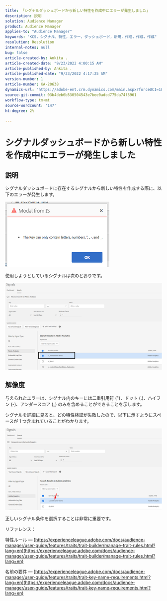 ```yaml
---
title: 「シグナルダッシュボードから新しい特性を作成中にエラーが発生しました」
description: 説明
solution: Audience Manager
product: Audience Manager
applies-to: "Audience Manager"
keywords: "KCS，シグナル，特性，エラー，ダッシュボード，新規，作成，作成，作成"
resolution: Resolution
internal-notes: null
bug: false
article-created-by: Ankita .
article-created-date: "9/23/2022 4:00:15 AM"
article-published-by: Ankita .
article-published-date: "9/23/2022 4:17:25 AM"
version-number: 1
article-number: KA-20638
dynamics-url: "https://adobe-ent.crm.dynamics.com/main.aspx?forceUCI=1&pagetype=entityrecord&etn=knowledgearticle&id=3b376f32-f43a-ed11-9db1-0022480868ff"
source-git-commit: 03b4deb6b530504543e7bee0adcd775da74f5961
workflow-type: tm+mt
source-wordcount: '147'
ht-degree: 2%

---
```


# シグナルダッシュボードから新しい特性を作成中にエラーが発生しました

## 説明


シグナルダッシュボードに存在するシグナルから新しい特性を作成する際に、以下のエラーが発生します。

![](assets/___7cc00897-f63a-ed11-9db1-0022480868ff___.png)



使用しようとしているシグナルは次のとおりです。

![](assets/___7ec00897-f63a-ed11-9db1-0022480868ff___.png)


## 解像度


与えられたエラーは、シグナル内のキーには二重引用符 (&quot;)、ドット (.)、ハイフン (-)、アンダースコア (_) のみを含めることができることを示します。



シグナルを詳細に見ると、どの特性検証が失敗したので、以下に示すようにスペースが 1 つ含まれていることがわかります。



![](assets/d04f0008-f63a-ed11-9db1-0022480868ff.png)

正しいシグナル条件を選択することは非常に重要です。

リファレンス：

特性ルール — [https://experienceleague.adobe.com/docs/audience-manager/user-guide/features/traits/trait-builder/manage-trait-rules.html?lang=en](https://experienceleague.adobe.com/docs/audience-manager/user-guide/features/traits/trait-builder/manage-trait-rules.html?lang=en)

名前の要件 — [https://experienceleague.adobe.com/docs/audience-manager/user-guide/features/traits/trait-key-name-requirements.html?lang=en](https://experienceleague.adobe.com/docs/audience-manager/user-guide/features/traits/trait-key-name-requirements.html?lang=en)
